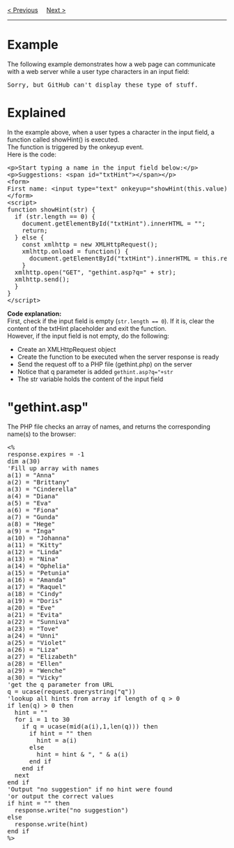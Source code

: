 <a href="/JS/AJAX/PHP.md">&lt; Previous</a>
&nbsp;&nbsp;&nbsp;
<a href="/JS/AJAX/Database.md">Next &gt;</a>
<hr>
<h1>Example</h1>
The following example demonstrates how a web page can communicate with a web server while a user type characters in an input field:
<pre>Sorry, but GitHub can't display these type of stuff.</pre>
<h1>Explained</h1>
In the example above, when a user types a character in the input field, a function called showHint() is executed.
<br>
The function is triggered by the onkeyup event.
<br>
Here is the code:
<pre>
&lt;p&gt;Start typing a name in the input field below:&lt;/p&gt;
&lt;p&gt;Suggestions: &lt;span id="txtHint"&gt;&lt;/span&gt;&lt;/p&gt;
&lt;form&gt;
First name: &lt;input type="text" onkeyup="showHint(this.value)"&gt;
&lt;/form&gt;
&lt;script&gt;
function showHint(str) {
  if (str.length == 0) {
    document.getElementById("txtHint").innerHTML = "";
    return;
  } else {
    const xmlhttp = new XMLHttpRequest();
    xmlhttp.onload = function() {
      document.getElementById("txtHint").innerHTML = this.responseText;
    }
  xmlhttp.open("GET", "gethint.asp?q=" + str);
  xmlhttp.send();
  }
}
&lt;/script&gt;
</pre>
<b>Code explanation:</b>
<br>
First, check if the input field is empty (<code>str.length == 0</code>). If it is, clear the content of the txtHint placeholder and exit the function.
<br>
However, if the input field is not empty, do the following:
<ul>
  <li>Create an XMLHttpRequest object</li>
  <li>Create the function to be executed when the server response is ready</li>
  <li>Send the request off to a PHP file (gethint.php) on the server</li>
  <li>Notice that q parameter is added <code>gethint.asp?q="+str</code></li>
  <li>The str variable holds the content of the input field</li>
</ul>
<h1>"gethint.asp"</h1>
The PHP file checks an array of names, and returns the corresponding name(s) to the browser:
<pre>
&lt;%
response.expires = -1
dim a(30)
'Fill up array with names
a(1) = "Anna"
a(2) = "Brittany"
a(3) = "Cinderella"
a(4) = "Diana"
a(5) = "Eva"
a(6) = "Fiona"
a(7) = "Gunda"
a(8) = "Hege"
a(9) = "Inga"
a(10) = "Johanna"
a(11) = "Kitty"
a(12) = "Linda"
a(13) = "Nina"
a(14) = "Ophelia"
a(15) = "Petunia"
a(16) = "Amanda"
a(17) = "Raquel"
a(18) = "Cindy"
a(19) = "Doris"
a(20) = "Eve"
a(21) = "Evita"
a(22) = "Sunniva"
a(23) = "Tove"
a(24) = "Unni"
a(25) = "Violet"
a(26) = "Liza"
a(27) = "Elizabeth"
a(28) = "Ellen"
a(29) = "Wenche"
a(30) = "Vicky"
'get the q parameter from URL
q = ucase(request.querystring("q"))
'lookup all hints from array if length of q &gt; 0
if len(q) &gt; 0 then
  hint = ""
  for i = 1 to 30
    if q = ucase(mid(a(i),1,len(q))) then
      if hint = "" then
        hint = a(i)
      else
        hint = hint & ", " & a(i)
      end if
    end if
  next
end if
'Output "no suggestion" if no hint were found
'or output the correct values
if hint = "" then
  response.write("no suggestion")
else
  response.write(hint)
end if
%&gt;
</pre>
